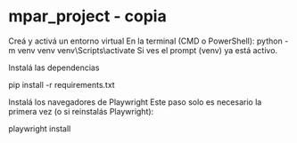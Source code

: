 ﻿# mpar_project - copia 


Creá y activá un entorno virtual
En la terminal (CMD o PowerShell):
python -m venv venv
venv\Scripts\activate
Si ves el prompt (venv) ya está activo.

Instalá las dependencias

pip install -r requirements.txt

Instalá los navegadores de Playwright
Este paso solo es necesario la primera vez (o si reinstalás Playwright):


playwright install

